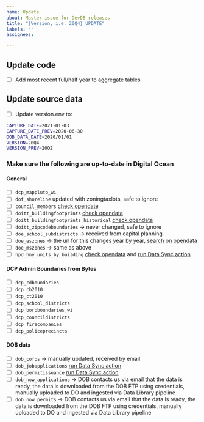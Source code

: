 ```yaml
---
name: Update
about: Master issue for DevDB releases
title: "{Version, i.e. 20Q4} UPDATE"
labels: ''
assignees:

---
```


## Update code

- [ ] Add most recent full/half year to aggregate tables

## Update source data

- [ ] Update version.env to:

```bash
CAPTURE_DATE=2021-01-03
CAPTURE_DATE_PREV=2020-06-30
DOB_DATA_DATE=2020/01/01
VERSION=20Q4
VERSION_PREV=20Q2
```

### Make sure the following are up-to-date in Digital Ocean

#### General

- [ ] `dcp_mappluto_wi`
- [ ] `dof_shoreline` updated with zoningtaxlots, safe to ignore
- [ ] `council_members` [check opendate](https://data.cityofnewyork.us/City-Government/Council-Members/uvw5-9znb)
- [ ] `doitt_buildingfootprints` [check opendata](https://data.cityofnewyork.us/Housing-Development/Building-Footprints/nqwf-w8eh)
- [ ] `doitt_buildingfootprints_historical` [check opendata](https://data.cityofnewyork.us/Housing-Development/Building-Footprints-Historical-Shape/s5zg-yzea)
- [ ] `doitt_zipcodeboundaries` -> never changed, safe to ignore
- [ ] `doe_school_subdistricts` -> received from capital planning
- [ ] `doe_eszones` -> the url for this changes year by year, [search on opendata](https://data.cityofnewyork.us/browse?q=school+zones)
- [ ] `doe_mszones` -> same as above
- [ ] `hpd_hny_units_by_building` [check opendata](https://data.cityofnewyork.us/Housing-Development/Housing-New-York-Units-by-Building/hg8x-zxpr) and [run Data Sync action](https://github.com/NYCPlanning/db-developments/actions/workflows/data_sync.yml)

#### DCP Admin Boundaries from Bytes

- [ ] `dcp_cdboundaries`
- [ ] `dcp_cb2010`
- [ ] `dcp_ct2010`
- [ ] `dcp_school_districts`
- [ ] `dcp_boroboundaries_wi`
- [ ] `dcp_councildistricts`
- [ ] `dcp_firecompanies`
- [ ] `dcp_policeprecincts`

#### DOB data

- [ ]  `dob_cofos` -> manually updated, received by email
- [ ]  `dob_jobapplications` [run Data Sync action](https://github.com/NYCPlanning/db-developments/actions/workflows/data_sync.yml)
- [ ]  `dob_permitissuance` [run Data Sync action](https://github.com/NYCPlanning/db-developments/actions/workflows/data_sync.yml)
- [ ] `dob_now_applications` -> DOB contacts us via email that the data is ready, the data is downloaded from the DOB FTP using credentials, manually uploaded to DO and ingested via Data Library pipeline
- [ ] `dob_now_permits` -> DOB contacts us via email that the data is ready, the data is downloaded from the DOB FTP using credentials, manually uploaded to DO and ingested via Data Library pipeline
